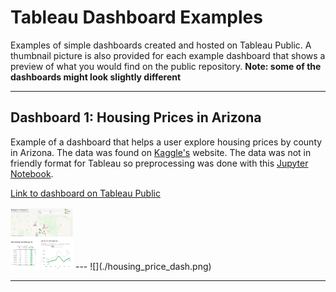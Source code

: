# Tableau Dashboard Examples
Examples of simple dashboards created and hosted on Tableau Public. A thumbnail picture is also provided for each example dashboard that shows a preview of what you would find on the public repository. **Note: some of the dashboards might look slightly different**



---

## Dashboard 1: Housing Prices in Arizona
Example of a dashboard that helps a user explore housing prices by county in Arizona. The data was found on [Kaggle's](https://www.kaggle.com/moezabid/zillow-all-homes-data "Data Location") website. The data was not in friendly format for Tableau so preprocessing was done with this [Jupyter Notebook](./data_preprocessing.ipynb).

[Link to dashboard on Tableau Public](https://public.tableau.com/profile/chris.matthews#!/vizhome/ArizonaHomePrices/HomePriceDashboard?publish=yes "Tableau Public Website")


<img src="./housing_price_dash.png" width="100" height="100">
---
![](./housing_price_dash.png)

---
